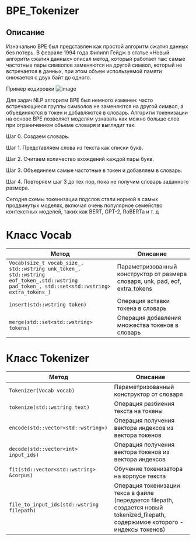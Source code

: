 # BPE_Tokenizer

## Описание

Изначально BPE был представлен как простой алгоритм сжатия данных без потерь. В феврале 1994 года Филипп Гейдж в статье «Новый алгоритм сжатия данных» описал метод, который работает так: самые частотные пары символов заменяются на другой символ, который не встречается в данных, при этом объем используемой памяти снижается с двух байт до одного.


Пример кодировки
[](https://sysblok.ru/wp-content/uploads/2020/11/image2-5.png)![image](https://github.com/AristarkhovZakhar/BPE_Tokenizer/assets/110375755/a165cc54-1b95-4564-8f96-bee139d0feca)

Для задач NLP алгоритм BPE был немного изменен: часто встречающиеся группы символов не заменяются на другой символ, а объединяются в токен и добавляются в словарь. Алгоритм токенизации на основе BPE позволяет моделям узнавать как можно больше слов при ограниченном объеме словаря и выглядит так:

Шаг 0. Создаем словарь.

Шаг 1. Представляем слова из текста как списки букв.

Шаг 2. Считаем количество вхождений каждой пары букв.

Шаг 3. Объединяем самые частотные в токен и добавляем в словарь.

Шаг 4. Повторяем шаг 3 до тех пор, пока не получим словарь заданного размера.

Сегодня схемы токенизации подслов стали нормой в самых продвинутых моделях, включая очень популярное семейство контекстных моделей, таких как BERT, GPT-2, RoBERTa и т. д

# Класс Vocab

| Метод    | Описание   |
| ----------- | ----------- |
|`Vocab(size_t vocab_size_, std::wstring unk_token_, std::wstring eof_token_,std::wstring pad_token_, std::set<std::wstring> extra_tokens_)` | Параметризованный конструктор от размера словаря, unk, pad, eof, extra_tokens|  
|`insert(std::wstring token)` | Операция вставки токена в словарь|
|`merge(std::set<std::wstring> tokens)`| Операция добавления множества токенов в словарь|

# Класс Tokenizer

| Метод    | Описание   |
| ----------- | ----------- |
| `Tokenizer(Vocab vocab)` | Параметризованный конструктор от словаря |  
|`tokenize(std::wstring text)` | Операция разбиения текста на токены |
|`encode(std::vector<std::wstring>)`|Операция получения вектора индексов из вектора токенов|
|`decode(std::vector<int> input_ids)`|Операция получения вектора токенов из вектора индексов|
|`fit(std::vector<std::wstring> &corpus)`|Обучение токенизатора на корпусе текста|
|`file_to_input_ids(std::wstring filepath)`| Операция токенизации текса в файле (передается filepath, создается новый tokenized_filepath, содержимое которого - индексы токенов)|


